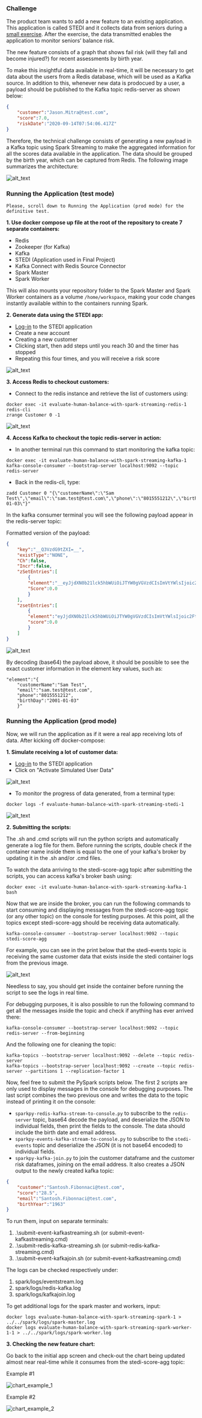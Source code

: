 ### Challenge

The product team wants to add a new feature to an existing application. This application is called STEDI and it collects data from seniors during a [small exercise](https://youtu.be/XosjuXTCGeg). After the exercise, the data transmitted enables the application to monitor seniors’ balance risk. 

The new feature consists of a graph that shows fail risk (will they fall and become injured?) for recent assessments by birth year.

To make this insightful data available in real-time, it will be necessary to get data about the users from a Redis database, which will be used as a Kafka source. In addition to this, whenever new data is prodocued by a user, a payload should be published to the Kafka topic redis-server as shown below:

```json
{
    "customer":"Jason.Mitra@test.com",
    "score":7.0,
    "riskDate":"2020-09-14T07:54:06.417Z"
}
```

Therefore, the technical challenge consists of generating a new payload in a Kafka topic using Spark Streaming to make the aggregated information for all the scores data available in the application. The data should be grouped by the birth year, which can be captured from Redis. The following image summarizes the architecture:

![alt_text](./images/arch2.png "Architecture")

### Running the Application (test mode)

```Please, scroll down to Running the Application (prod mode) for the definitive test.```

**1. Use docker compose up file at the root of the repository to create 7 separate containers:**

- Redis
- Zookeeper (for Kafka)
- Kafka
- STEDI (Application used in Final Project)
- Kafka Connect with Redis Source Connector
- Spark Master
- Spark Worker

This will also mounts your repository folder to the Spark Master and Spark Worker containers as a volume  `/home/workspace`, making your code changes instantly available within to the containers running Spark.

**2. Generate data using the STEDI app:**

- [Log-in](http://localhost:4567) to the STEDI application 
- Create a new account
- Creating a new customer
- Clicking start, then add steps until you reach 30 and the timer has stopped
- Repeating this four times, and you will receive a risk score

![alt_text](./images/simulate_app.png "Simulate App")

**3. Access Redis to checkout customers:** 

- Connect to the redis instance and retrieve the list of customers using:

```
docker exec -it evaluate-human-balance-with-spark-streaming-redis-1 redis-cli
zrange Customer 0 -1
```

![alt_text](./images/redis-data-1.png "Redis Data")

**4. Access Kafka to checkout the topic redis-server in action:** 

- In another terminal run this command to start monitoring the kafka topic:

```
docker exec -it evaluate-human-balance-with-spark-streaming-kafka-1 kafka-console-consumer --bootstrap-server localhost:9092 --topic redis-server
```

- Back in the redis-cli, type: 

```
zadd Customer 0 "{\"customerName\":\"Sam Test\",\"email\":\"sam.test@test.com\",\"phone\":\"8015551212\",\"birthDay\":\"2001-01-03\"}"
```

In the kafka consumer terminal you will see the following payload appear in the redis-server topic:

Formatted version of the payload:
```json
{
    "key":"__Q3VzdG9tZXI=__",
    "existType":"NONE",
    "Ch":false,
    "Incr":false,
    "zSetEntries":[
        {
        "element":"__eyJjdXN0b21lck5hbWUiOiJTYW0gVGVzdCIsImVtYWlsIjoic2FtLnRlc3RAdGVzdC5jb20iLCJwaG9uZSI6IjgwMTU1NTEyMTIiLCJiaXJ0aERheSI6IjIwMDEtMDEtMDMifQ==__",
        "Score":0.0
        }
    ],
    "zsetEntries":[
        {
        "element":"eyJjdXN0b21lck5hbWUiOiJTYW0gVGVzdCIsImVtYWlsIjoic2FtLnRlc3RAdGVzdC5jb20iLCJwaG9uZSI6IjgwMTU1NTEyMTIiLCJiaXJ0aERheSI6IjIwMDEtMDEtMDMifQ==",
        "score":0.0
        }
    ]
}
```

![alt_text](./images/redis-server.png "Redis Server")

By decoding (base64) the payload above, it should be possible to see the exact customer information in the element key values, such as:

```
"element":"{
    "customerName":"Sam Test",
    "email":"sam.test@test.com",
    "phone":"8015551212",
    "birthDay":"2001-01-03"
    }"
```

### Running the Application (prod mode)

Now, we will run the application as if it were a real app receiving lots of data. After kicking off docker-compose:

**1. Simulate receiving a lot of customer data:**

- [Log-in](http://localhost:4567) to the STEDI application 
- Click on "Activate Simulated User Data"

![alt_text](./images/toggle_simulation.png "Toggle Simulation")

- To monitor the progress of data generated, from a terminal type: 

```
docker logs -f evaluate-human-balance-with-spark-streaming-stedi-1
```

![alt_text](./images/stedi-container-logs.png "Stedi Container Logs")

**2. Submitting the scripts:**

The .sh and .cmd scripts will run the python scripts and automatically generate a log file for them. Before running the scripts, double check if the container name inside them is equal to the one of your kafka's broker by updating it in the .sh and/or .cmd files. 

To watch the data arriving to the stedi-score-agg topic after submitting the scripts, you can access kafka's broker bash using:

```
docker exec -it evaluate-human-balance-with-spark-streaming-kafka-1 bash
```

Now that we are inside the broker, you can run the following commands to start consuming and displaying messages from the stedi-score-agg topic (or any other topic) on the console for testing purposes. At this point, all the topics except stedi-score-agg should be receiving data automatically.

```
kafka-console-consumer --bootstrap-server localhost:9092 --topic stedi-score-agg
```

For example, you can see in the print below that the stedi-events topic is receiving the same customer data that exists inside the stedi container logs from the previous image.

![alt_text](./images/stedi-events-topic.png "Stedi Events Topic")


Needless to say, you should get inside the container before running the script to see the logs in real time. 

For debugging purposes, it is also possible to run the following command to get all the messages inside the topic and check if anything has ever arrived there:

```
kafka-console-consumer --bootstrap-server localhost:9092 --topic redis-server --from-beginning
```

And the following one for cleaning the topic:
```
kafka-topics --bootstrap-server localhost:9092 --delete --topic redis-server
kafka-topics --bootstrap-server localhost:9092 --create --topic redis-server --partitions 1 --replication-factor 1

```

Now, feel free to submit the PySpark scripts below. The first 2 scripts are only used to display messages in the console for debugging purposes. The last script combines the two previous one and writes the data to the topic instead of printing it on the console:

 - `sparkpy-redis-kafka-stream-to-console.py` to subscribe to the `redis-server` topic, base64 decode the payload, and deserialize the JSON to individual fields, then print the fields to the console. The data should include the birth date and email address. 
- `sparkpy-events-kafka-stream-to-console.py` to subscribe to the `stedi-events` topic and deserialize the JSON (it is not base64 encoded) to individual fields. 
- `sparkpy-kafka-join.py` to join the customer dataframe and the customer risk dataframes, joining on the email address. It also creates a JSON output to the newly created kafka topic:

```json
{
    "customer":"Santosh.Fibonnaci@test.com",
    "score":"28.5",
    "email":"Santosh.Fibonnaci@test.com",
    "birthYear":"1963"
} 
```

To run them, input on separate terminals:

1. .\submit-event-kafkastreaming.sh (or submit-event-kafkastreaming.cmd)
2. .\submit-redis-kafka-streaming.sh (or submit-redis-kafka-streaming.cmd)
3. .\submit-event-kafkajoin.sh (or submit-event-kafkastreaming.cmd) 

The logs can be checked respectively under:
1. spark/logs/eventstream.log
2. spark/logs/redis-kafka.log
3. spark/logs/kafkajoin.log

To get additional logs for the spark master and workers, input:

```
docker logs evaluate-human-balance-with-spark-streaming-spark-1 > ../../spark/logs/spark-master.log
docker logs evaluate-human-balance-with-spark-streaming-spark-worker-1-1 > ../../spark/logs/spark-worker.log
```

**3. Checking the new feature chart:** 

Go back to the initial app screen and check-out the chart being updated almost near real-time while it consumes from the stedi-score-agg topic:

Example #1 

![chart_example_1](project/starter/images/chart1.png)

Example #2

![chart_example_2](project/starter/images/chart2.png)
